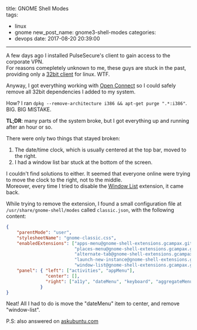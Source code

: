 title:  GNOME Shell Modes  
tags:
  - linux
  - gnome
new_post_name: gnome3-shell-modes 
categories:
  - devops
date: 2017-08-20 20:39:00
---

A few days ago I installed PulseSecure's client to gain access to the corporate VPN.  
For reasons comepletely unknown to me, these guys are stuck in the past, providing only a [32bit client](https://kb.pulsesecure.net/articles/Pulse_Secure_Article/KB40571) for linux. WTF.

Anyway, I got everything working with [Open Connect](http://www.infradead.org/openconnect/) so I could safely remove all 32bit dependencies I added to my system.

How? I ran `dpkg --remove-architecture i386 && apt-get purge ".*:i386"`. BIG. BIG MISTAKE.

**TL;DR**: many parts of the system broke, but I got everything up and running after an hour or so.

There were only two things that stayed broken:
1. The date/time clock, which is usually centered at the top bar, moved to the right.
2. I had a window list bar stuck at the bottom of the screen.

I couldn't find solutions to either. It seemed that everyone online were trying to move the clock to the right, not to the middle.  
Moreover, every time I tried to disable the [Window List](https://extensions.gnome.org/extension/25/window-list/) extension, it came back.

While trying to remove the extension, I found a small configuration file at `/usr/share/gnome-shell/modes` called `classic.json`, with the following content:
```json
{
    "parentMode": "user",
    "stylesheetName": "gnome-classic.css",
    "enabledExtensions": ["apps-menu@gnome-shell-extensions.gcampax.github.com",
                          "places-menu@gnome-shell-extensions.gcampax.github.com",
                          "alternate-tab@gnome-shell-extensions.gcampax.github.com",
                          "launch-new-instance@gnome-shell-extensions.gcampax.github.com",
                          "window-list@gnome-shell-extensions.gcampax.github.com"],
    "panel": { "left": ["activities", "appMenu"],
               "center": [],
               "right": ["a11y", "dateMenu", "keyboard", "aggregateMenu"]
             }
}
```

Neat! All I had to do is move the "dateMenu" item to center, and remove "window-list".

P.S: also answered on [askubuntu.com](https://askubuntu.com/questions/927663/move-clock-to-center-in-gnome-shell-3-24)
